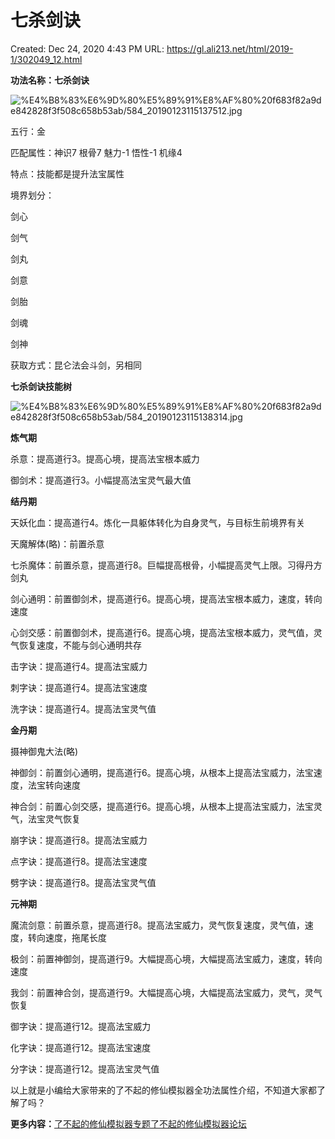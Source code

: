 # 七杀剑诀

Created: Dec 24, 2020 4:43 PM
URL: https://gl.ali213.net/html/2019-1/302049_12.html

**功法名称：七杀剑诀**

![%E4%B8%83%E6%9D%80%E5%89%91%E8%AF%80%20f683f82a9de842828f3f508c658b53ab/584_20190123115137512.jpg](%E4%B8%83%E6%9D%80%E5%89%91%E8%AF%80%20f683f82a9de842828f3f508c658b53ab/584_20190123115137512.jpg)

五行：金

匹配属性：神识7 根骨7 魅力-1 悟性-1 机缘4

特点：技能都是提升法宝属性

境界划分：

剑心

剑气

剑丸

剑意

剑胎

剑魂

剑神

获取方式：昆仑法会斗剑，另相同

**七杀剑诀技能树**

![%E4%B8%83%E6%9D%80%E5%89%91%E8%AF%80%20f683f82a9de842828f3f508c658b53ab/584_20190123115138314.jpg](%E4%B8%83%E6%9D%80%E5%89%91%E8%AF%80%20f683f82a9de842828f3f508c658b53ab/584_20190123115138314.jpg)

**炼气期**

杀意：提高道行3。提高心境，提高法宝根本威力

御剑术：提高道行3。小幅提高法宝灵气最大值

**结丹期**

天妖化血：提高道行4。炼化一具躯体转化为自身灵气，与目标生前境界有关

天魔解体(略)：前置杀意

七杀魔体：前置杀意，提高道行8。巨幅提高根骨，小幅提高灵气上限。习得丹方剑丸

剑心通明：前置御剑术，提高道行6。提高心境，提高法宝根本威力，速度，转向速度

心剑交感：前置御剑术，提高道行6。提高心境，提高法宝根本威力，灵气值，灵气恢复速度，不能与剑心通明共存

击字诀：提高道行4。提高法宝威力

刺字诀：提高道行4。提高法宝速度

洗字诀：提高道行4。提高法宝灵气值

**金丹期**

摄神御鬼大法(略)

神御剑：前置剑心通明，提高道行6。提高心境，从根本上提高法宝威力，法宝速度，法宝转向速度

神合剑：前置心剑交感，提高道行6。提高心境，从根本上提高法宝威力，法宝灵气，法宝灵气恢复

崩字诀：提高道行8。提高法宝威力

点字诀：提高道行8。提高法宝速度

劈字诀：提高道行8。提高法宝灵气值

**元神期**

魔流剑意：前置杀意，提高道行8。提高法宝威力，灵气恢复速度，灵气值，速度，转向速度，拖尾长度

极剑：前置神御剑，提高道行9。大幅提高心境，大幅提高法宝威力，速度，转向速度

我剑：前置神合剑，提高道行9。大幅提高心境，大幅提高法宝威力，灵气，灵气恢复

御字诀：提高道行12。提高法宝威力

化字诀：提高道行12。提高法宝速度

分字诀：提高道行12。提高法宝灵气值

以上就是小编给大家带来的了不起的修仙模拟器全功法属性介绍，不知道大家都了解了吗？

**更多内容：**[了不起的修仙模拟器专题](http://www.ali213.net/zt/gsq/)[了不起的修仙模拟器论坛](http://game.ali213.net/forum-2256-1.html)